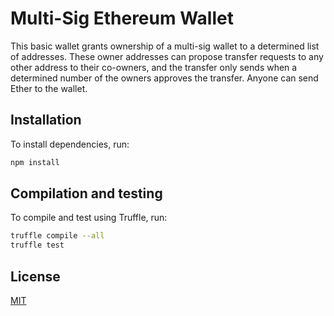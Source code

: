 # Multi-Sig Ethereum Wallet

This basic wallet grants ownership of a multi-sig wallet to a determined list of addresses. These owner addresses can propose transfer requests to any other address to their co-owners, and the transfer only sends when a determined number of the owners approves the transfer. Anyone can send Ether to the wallet.


## Installation

To install dependencies, run:

```bash
npm install
```

## Compilation and testing

To compile and test using Truffle, run:

```bash
truffle compile --all
truffle test
```


## License

[MIT](https://choosealicense.com/licenses/mit/)